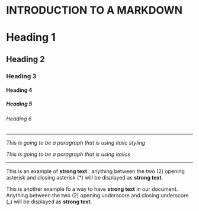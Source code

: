 # INTRODUCTION TO A MARKDOWN

<!-- HEADING -->
# Heading 1

## Heading 2

### Heading 3

#### Heading 4

##### Heading 5

###### Heading 6

---

<!-- ITALICS  -->
_This is going to be a paragraph that is using italic styling_

*This is going to be a paragraph that is using italics*

---

<!-- STRONG -->
This is an example of **strong text** , anything between the two (2) opening asterisk and closing asterisk (*) will be displayed as **strong text**.

This is another example fo a way to have __strong text__ in our document. Anything between the two (2) opening underscore and closing underscore (_) will be displayed as __strong text__.
